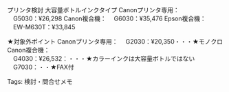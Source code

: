 プリンタ検討 大容量ボトルインクタイプ Canonプリンタ専用：  
　G5030：¥26,298 Canon複合機： 　G6030：¥35,476 Epson複合機：  
　EW-M630T：¥33,845  

★対象外ポイント Canonプリンタ専用： 　G2030：¥20,350・・・★モノクロ  
Canon複合機：  
　G4030：¥26,532：・・・★カラーインクは大容量ボトルではない  
　G7030：・・★FAX付  

Tags: 検討・問合せメモ